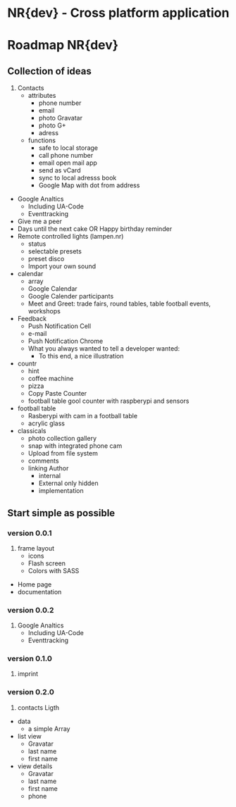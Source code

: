 NR{dev} - Cross platform application
====================================


# Roadmap NR{dev}

## Collection of ideas
1. Contacts
	- attributes
		- phone number
		- email
		- photo Gravatar
		- photo G+
		- adress
	- functions
		- safe to local storage
		- call phone number
		- email open mail app
		- send as vCard
		- sync to local adresss book
		- Google Map with dot from address
- Google Analtics
	- Including UA-Code
	- Eventtracking
- Give me a peer
- Days until the next cake OR Happy birthday reminder
- Remote controlled lights (lampen.nr)
	- status
	- selectable presets
	- preset disco
	- Import your own sound
- calendar
	- array
	- Google Calendar
	- Google Calender participants
	- Meet and Greet: trade fairs, round tables, table football events, workshops
- Feedback
	- Push Notification Cell
	- e-mail
	- Push Notification Chrome
	- What you always wanted to tell a developer wanted:
		- To this end, a nice illustration
- countr
	- hint
	- coffee machine
	- pizza
	- Copy Paste Counter
	- football table gool counter with raspberypi and sensors
- football table
	- Rasberypi with cam in a football table
	- acrylic glass
- classicals
	- photo collection gallery
	- snap with integrated phone cam
	- Upload from file system
	- comments
	- linking Author
		- internal
		- External only hidden
		- implementation

## Start simple as possible

### version 0.0.1
1. frame layout
	- icons
	- Flash screen
	- Colors with SASS
- Home page
- documentation

### version 0.0.2
1. Google Analtics
	- Including UA-Code
	- Eventtracking

### version 0.1.0
1. imprint

### version 0.2.0
1. contacts Ligth
- data
	- a simple Array
- list view
	- Gravatar
	- last name
	- first name
- view details
	- Gravatar
	- last name
	- first name
	- phone

